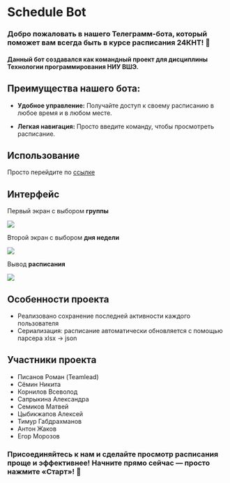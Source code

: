 # Schedule Bot

### Добро пожаловать в нашего Телеграмм-бота, который поможет вам всегда быть в курсе расписания 24КНТ! 📅 
#### Данный бот создавался как командный проект для дисциплины Технологии программирования НИУ ВШЭ.

## Преимущества нашего бота:
- **Удобное управление:** Получайте доступ к своему расписанию в любое время и в любом месте. 

- **Легкая навигация:** Просто введите команду, чтобы просмотреть расписание.

## Использование
Просто перейдите по [ссылке](https://t.me/Schedule_CST_bot)

## Интерфейс
Первый экран с выбором **группы**

![ ](screenshots/photo_5247115538289779234_y.png)

Второй экран с выбором **дня недели**

![ ](screenshots/photo_5247115538289779233_y.png)

Вывод **расписания**

![ ](screenshots/photo_5247115538289779426_y.png)

## Особенности проекта

- Реализовано сохранение последней активности каждого пользователя
- Сериализация: расписание автоматически обновляется с помощью парсера xlsx -> json

## Участники проекта
- Писанов Роман (Teamlead)
- Cёмин Никита
- Корнилов Всеволод
- Сапрыкина Александра
- Семиков Матвей
- Цыбикжапов Алексей
- Тимур Габдрахманов
- Антон Жаков
- Егор Морозов

### Присоединяйтесь к нам и сделайте просмотр расписания проще и эффективнее! Начните прямо сейчас — просто нажмите «Старт»! 🚀
